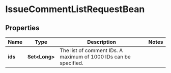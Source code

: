 

# IssueCommentListRequestBean

## Properties

Name | Type | Description | Notes
------------ | ------------- | ------------- | -------------
**ids** | **Set&lt;Long&gt;** | The list of comment IDs. A maximum of 1000 IDs can be specified. | 



